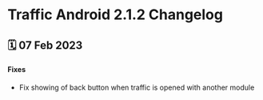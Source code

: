 # Traffic Android 2.1.2 Changelog

<h2>🗓 07 Feb 2023</h2>

#### Fixes
- Fix showing of back button when traffic is opened with another module
